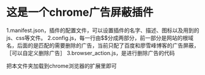 这是一个chrome广告屏蔽插件
 ====
1.manifest.json，插件的配置文件，可以设置插件的名字、描述、图标以及用到的js、css等文件。
2.config.js，每一行由$$分成两部分，前一部分是网站的根域名，后面的是匹配的需要删除的广告，当前只配了百度和廖雪峰博客的广告屏蔽，［可以自定义删除广告］
3.browser_action.js，是进行删除广告的代码

把本文件夹加载到chrome浏览器的扩展里即可
